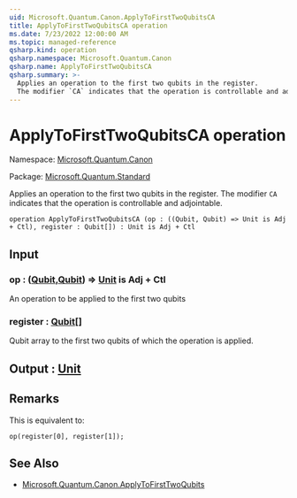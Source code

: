 ```yaml
---
uid: Microsoft.Quantum.Canon.ApplyToFirstTwoQubitsCA
title: ApplyToFirstTwoQubitsCA operation
ms.date: 7/23/2022 12:00:00 AM
ms.topic: managed-reference
qsharp.kind: operation
qsharp.namespace: Microsoft.Quantum.Canon
qsharp.name: ApplyToFirstTwoQubitsCA
qsharp.summary: >-
  Applies an operation to the first two qubits in the register.
  The modifier `CA` indicates that the operation is controllable and adjointable.
---
```


# ApplyToFirstTwoQubitsCA operation

Namespace: [Microsoft.Quantum.Canon](xref:Microsoft.Quantum.Canon)

Package: [Microsoft.Quantum.Standard](https://nuget.org/packages/Microsoft.Quantum.Standard)


Applies an operation to the first two qubits in the register.The modifier `CA` indicates that the operation is controllable and adjointable.

```qsharp
operation ApplyToFirstTwoQubitsCA (op : ((Qubit, Qubit) => Unit is Adj + Ctl), register : Qubit[]) : Unit is Adj + Ctl
```


## Input

### op : ([Qubit](xref:microsoft.quantum.qsharp.valueliterals#qubit-literals),[Qubit](xref:microsoft.quantum.qsharp.valueliterals#qubit-literals)) => [Unit](xref:microsoft.quantum.qsharp.valueliterals#unit-literal)  is Adj + Ctl

An operation to be applied to the first two qubits


### register : [Qubit](xref:microsoft.quantum.qsharp.valueliterals#qubit-literals)[]

Qubit array to the first two qubits of which the operation is applied.



## Output : [Unit](xref:microsoft.quantum.qsharp.valueliterals#unit-literal)



## Remarks

This is equivalent to:```qsharpop(register[0], register[1]);```

## See Also

- [Microsoft.Quantum.Canon.ApplyToFirstTwoQubits](xref:Microsoft.Quantum.Canon.ApplyToFirstTwoQubits)